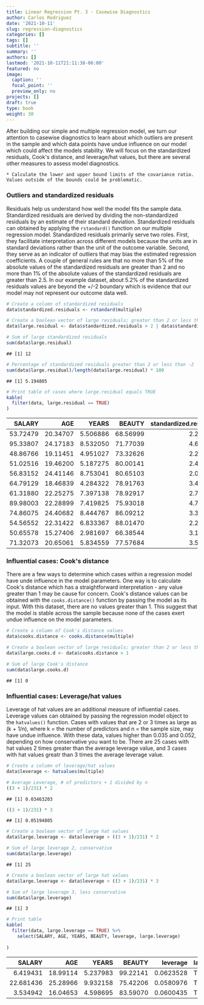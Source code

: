 ```yaml
---
title: Linear Regression Pt. 3 - Casewise Diagnostics
author: Carlos Rodriguez
date: '2021-10-11'
slug: regression-diagnostics
categories: []
tags: []
subtitle: ''
summary: ''
authors: []
lastmod: '2021-10-11T21:11:38-06:00'
featured: no
image:
  caption: ''
  focal_point: ''
  preview_only: no
projects: []
draft: true
type: book
weight: 30
---
```




After building our simple and multiple regression model, we turn our attention to casewise diagnostics to learn about which outliers are present in the sample and which data points have undue influence on our model which could affect the models stability. We will focus on the standardized residuals, Cook's distance, and leverage/hat values, but there are several other measures to assess model diagnostics. 

`* Calculate the lower and upper bound limits of the covariance ratio. Values outside of the bounds could be problematic.`

### Outliers and standardized residuals
Residuals help us understand how well the model fits the sample data. Standardized residuals are derived by dividing the non-standardized residuals by an estimate of their standard deviation. Standardized residuals can obtained by applying the `rstandard()` function on our multiple regression model. Standardized residuals primarily serve two roles. First, they facilitate interpretation across different models because the units are in standard deviations rather than the unit of the outcome variable. Second, they serve as an indicator of outliers that may bias the estimated regression coefficients. A couple of general rules are that no more than 5% of the absolute values of the standardized residuals are greater than 2 and no more than 1% of the absolute values of the standardized residuals are greater than 2.5. In our example dataset, about 5.2% of the standardized residuals values are beyond the +/-2 boundary which is evidence that our model may not represent our outcome data well.

```r
# Create a column of standardized residuals
data$standardized.residuals <- rstandard(multiple)

# Create a boolean vector of large residuals; greater than 2 or less than -2 
data$large.residual <- data$standardized.residuals > 2 | data$standardized.residuals < -2

# Sum of large standardized residuals
sum(data$large.residual)
```

```
## [1] 12
```

```r
# Percentage of standardized residuals greater than 2 or less than -2
sum(data$large.residual)/length(data$large.residual) * 100
```

```
## [1] 5.194805
```

```r
# Print table of cases where large.residual equals TRUE
kable(
  filter(data, large.residual == TRUE)
)
```

<table>
 <thead>
  <tr>
   <th style="text-align:right;"> SALARY </th>
   <th style="text-align:right;"> AGE </th>
   <th style="text-align:right;"> YEARS </th>
   <th style="text-align:right;"> BEAUTY </th>
   <th style="text-align:right;"> standardized.residuals </th>
   <th style="text-align:left;"> large.residual </th>
  </tr>
 </thead>
<tbody>
  <tr>
   <td style="text-align:right;"> 53.72479 </td>
   <td style="text-align:right;"> 20.34707 </td>
   <td style="text-align:right;"> 5.506886 </td>
   <td style="text-align:right;"> 68.56999 </td>
   <td style="text-align:right;"> 2.214829 </td>
   <td style="text-align:left;"> TRUE </td>
  </tr>
  <tr>
   <td style="text-align:right;"> 95.33807 </td>
   <td style="text-align:right;"> 24.17183 </td>
   <td style="text-align:right;"> 8.532050 </td>
   <td style="text-align:right;"> 71.77039 </td>
   <td style="text-align:right;"> 4.696607 </td>
   <td style="text-align:left;"> TRUE </td>
  </tr>
  <tr>
   <td style="text-align:right;"> 48.86766 </td>
   <td style="text-align:right;"> 19.11451 </td>
   <td style="text-align:right;"> 4.951027 </td>
   <td style="text-align:right;"> 73.32626 </td>
   <td style="text-align:right;"> 2.241876 </td>
   <td style="text-align:left;"> TRUE </td>
  </tr>
  <tr>
   <td style="text-align:right;"> 51.02516 </td>
   <td style="text-align:right;"> 19.46200 </td>
   <td style="text-align:right;"> 5.187275 </td>
   <td style="text-align:right;"> 80.00141 </td>
   <td style="text-align:right;"> 2.420635 </td>
   <td style="text-align:left;"> TRUE </td>
  </tr>
  <tr>
   <td style="text-align:right;"> 56.83152 </td>
   <td style="text-align:right;"> 24.41146 </td>
   <td style="text-align:right;"> 8.753041 </td>
   <td style="text-align:right;"> 80.65103 </td>
   <td style="text-align:right;"> 2.099147 </td>
   <td style="text-align:left;"> TRUE </td>
  </tr>
  <tr>
   <td style="text-align:right;"> 64.79129 </td>
   <td style="text-align:right;"> 18.46839 </td>
   <td style="text-align:right;"> 4.284322 </td>
   <td style="text-align:right;"> 78.91763 </td>
   <td style="text-align:right;"> 3.440027 </td>
   <td style="text-align:left;"> TRUE </td>
  </tr>
  <tr>
   <td style="text-align:right;"> 61.31880 </td>
   <td style="text-align:right;"> 22.25275 </td>
   <td style="text-align:right;"> 7.397138 </td>
   <td style="text-align:right;"> 78.92917 </td>
   <td style="text-align:right;"> 2.778123 </td>
   <td style="text-align:left;"> TRUE </td>
  </tr>
  <tr>
   <td style="text-align:right;"> 89.98003 </td>
   <td style="text-align:right;"> 22.28899 </td>
   <td style="text-align:right;"> 7.419825 </td>
   <td style="text-align:right;"> 75.93018 </td>
   <td style="text-align:right;"> 4.717284 </td>
   <td style="text-align:left;"> TRUE </td>
  </tr>
  <tr>
   <td style="text-align:right;"> 74.86075 </td>
   <td style="text-align:right;"> 24.40682 </td>
   <td style="text-align:right;"> 8.444767 </td>
   <td style="text-align:right;"> 86.09212 </td>
   <td style="text-align:right;"> 3.319137 </td>
   <td style="text-align:left;"> TRUE </td>
  </tr>
  <tr>
   <td style="text-align:right;"> 54.56552 </td>
   <td style="text-align:right;"> 22.31422 </td>
   <td style="text-align:right;"> 6.833367 </td>
   <td style="text-align:right;"> 88.01470 </td>
   <td style="text-align:right;"> 2.200115 </td>
   <td style="text-align:left;"> TRUE </td>
  </tr>
  <tr>
   <td style="text-align:right;"> 50.65578 </td>
   <td style="text-align:right;"> 15.27406 </td>
   <td style="text-align:right;"> 2.981697 </td>
   <td style="text-align:right;"> 66.38544 </td>
   <td style="text-align:right;"> 3.177863 </td>
   <td style="text-align:left;"> TRUE </td>
  </tr>
  <tr>
   <td style="text-align:right;"> 71.32073 </td>
   <td style="text-align:right;"> 20.65061 </td>
   <td style="text-align:right;"> 5.834559 </td>
   <td style="text-align:right;"> 77.57684 </td>
   <td style="text-align:right;"> 3.531357 </td>
   <td style="text-align:left;"> TRUE </td>
  </tr>
</tbody>
</table>

### Influential cases: Cook's distance
There are a few ways to determine which cases within a regression model have unde influence in the model parameters. One way is to calculate Cook's distance which has a straightforward interpretation - any value greater than 1 may be cause for concern. Cook's distance values can be obtained with the `cooks.distance()` function by passing the model as its input. With this dataset, there are no values greater than 1. This suggest that the model is stable across the sample because none of the cases exert undue influence on the model parameters.

```r
# Create a column of Cook's distance values
data$cooks.distance <- cooks.distance(multiple)

# Create a boolean vector of large residuals; greater than 2 or less than -2 
data$large.cooks.d <- data$cooks.distance > 1

# Sum of large Cook's distance
sum(data$large.cooks.d)
```

```
## [1] 0
```

### Influential cases: Leverage/hat values
Leverage of hat values are an additional measure of influential cases. Leverage values can obtained by passing the regression model object to the `hatvalues()` function. Cases with values that are 2 or 3 times as large as (k + 1/n), where k = the number of predictors and n = the sample size, may have undue influence. With these data, values higher than 0.035 and 0.052, depending on how conservative you want to be. There are 25 cases with hat values 2 times greater than the average leverage value, and 3 cases with hat values greatr than 3 times the average leverage value.

```r
# Create a column of leverage/hat values
data$leverage <- hatvalues(multiple)

# Average Leverage, # of predictors + 1 divided by n
((3 + 1)/231) * 2
```

```
## [1] 0.03463203
```

```r
((3 + 1)/231) * 3
```

```
## [1] 0.05194805
```

```r
# Create a boolean vector of large hat values
data$large.leverage <- data$leverage > ((3 + 1)/231) * 2

# Sum of large leverage 2, conservative
sum(data$large.leverage)
```

```
## [1] 25
```

```r
# Create a boolean vector of large hat values
data$large.leverage <- data$leverage > ((3 + 1)/231) * 3

# Sum of large leverage 3, less conservative
sum(data$large.leverage)
```

```
## [1] 3
```

```r
# Print table
kable(
  filter(data, large.leverage == TRUE) %>%
    select(SALARY, AGE, YEARS, BEAUTY, leverage, large.leverage)
  
)
```

<table>
 <thead>
  <tr>
   <th style="text-align:right;"> SALARY </th>
   <th style="text-align:right;"> AGE </th>
   <th style="text-align:right;"> YEARS </th>
   <th style="text-align:right;"> BEAUTY </th>
   <th style="text-align:right;"> leverage </th>
   <th style="text-align:left;"> large.leverage </th>
  </tr>
 </thead>
<tbody>
  <tr>
   <td style="text-align:right;"> 6.419431 </td>
   <td style="text-align:right;"> 18.99114 </td>
   <td style="text-align:right;"> 5.237983 </td>
   <td style="text-align:right;"> 99.22141 </td>
   <td style="text-align:right;"> 0.0623528 </td>
   <td style="text-align:left;"> TRUE </td>
  </tr>
  <tr>
   <td style="text-align:right;"> 22.681436 </td>
   <td style="text-align:right;"> 25.28966 </td>
   <td style="text-align:right;"> 9.932158 </td>
   <td style="text-align:right;"> 75.42206 </td>
   <td style="text-align:right;"> 0.0580976 </td>
   <td style="text-align:left;"> TRUE </td>
  </tr>
  <tr>
   <td style="text-align:right;"> 3.534942 </td>
   <td style="text-align:right;"> 16.04653 </td>
   <td style="text-align:right;"> 4.598695 </td>
   <td style="text-align:right;"> 83.59070 </td>
   <td style="text-align:right;"> 0.0600435 </td>
   <td style="text-align:left;"> TRUE </td>
  </tr>
</tbody>
</table>

<!-- ### Diagnostics -->
<!-- ```{r, include = FALSE} -->
<!-- data$residuals <- resid(multiple) -->
<!-- data$standardized.residuals <- rstandard(multiple) -->
<!-- data$studentized.residuals <- rstudent(multiple) -->
<!-- data$cooks.distance <- cooks.distance(multiple) -->
<!-- data$dfbeta <- dfbeta(multiple) -->
<!-- data$dffits <- dffits(multiple) -->
<!-- data$leverage <- hatvalues(multiple) -->
<!-- data$covariance.ratios <- covratio(multiple) -->
<!-- data$fitted <- multiple$fitted.values -->
<!-- ``` -->
<!-- ```{r} -->
<!-- ``` -->


<!-- ### Covariance ratios -->
<!-- Several values are below the bottom boundary, below .948 and above 1.052. There are many values here that are well below this lower bound. But the cooks distance for these values is OK.  -->
<!-- CVR > 1 + (3 * (k+1)/n) -->
<!-- CVR < 1 - (3 * (k+1)/n) -->
